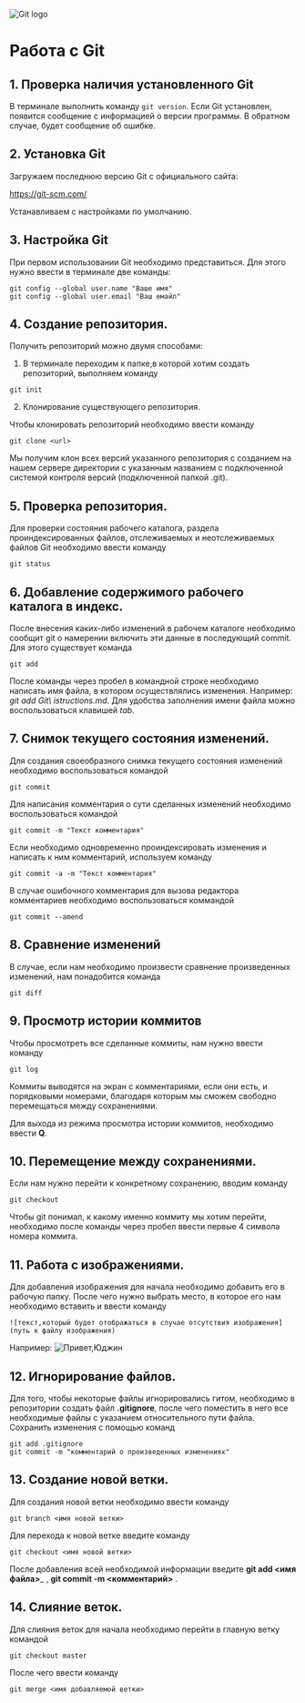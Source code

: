 ![Git logo](git.jpg)
# Работа с Git
## 1. Проверка наличия установленного Git
В терминале выполнить команду `git version`. 
Если Git установлен, появится сообщение с информацией о версии программы. В обратном случае, будет сообщение об ошибке.

## 2. Установка Git
Загружаем последнюю версию Git с официального сайта:

 https://git-scm.com/

Устанавливаем с настройками по умолчанию.

## 3. Настройка Git

При первом использовании Git необходимо представиться. 
Для этого нужно ввести в терминале две команды: 
```
git config --global user.name "Ваше имя"
git config --global user.email "Ваш емайл"

```

## 4. Создание репозитория.

Получить репозиторий можно двумя способами: 

1. В терминале переходим к папке,в которой хотим создать репозиторий, выполняем команду 
```
git init
```
2. Клонирование существующего репозитория.

Чтобы клонировать репозиторий необходимо ввести команду 
```
git clone <url>
```
Мы получим клон всех версий указанного репозитория с созданием на нашем сервере директории с указанным названием с подключенной системой контроля версий (подключенной папкой .git).

## 5. Проверка репозитория.
Для проверки состояния рабочего каталога, раздела проиндексированных файлов, отслеживаемых и неотслеживаемых файлов Git необходимо ввести команду
```
git status
```
## 6. Добавление содержимого рабочего каталога в индекс.
После внесения каких-либо изменений в рабочем каталоге необходимо сообщит git о намерении включить эти данные в последующий commit. Для этого существует команда
```
git add
```
После команды через пробел в командной строке необходимо написать имя файла, в котором осуществлялись изменения. Например: _git add Git\ istructions.md_. Для удобства заполнения имени файла можно воспользоваться клавишей _tab_.

## 7. Снимок текущего состояния изменений.
Для создания своеобразного снимка текущего состояния изменений необходимо воспользоваться командой
```
git commit
```
Для написания комментария о сути сделанных изменений необходимо воспользоваться командой

```
git commit -m "Текст комментария"
```
Если необходимо одновременно проиндексировать изменения и написать к ним комментарий, используем команду
```
git commit -a -m "Текст комментария"
```
В случае ошибочного комментария для вызова редактора комментариев необходимо воспользоваться коммандой
```
git commit --amend
```

## 8. Сравнение изменений
В случае, если нам необходимо произвести сравнение произведенных изменений, нам понадобится команда 
```
git diff
```
## 9. Просмотр истории коммитов
Чтобы просмотреть все сделанные коммиты, нам нужно ввести команду 
```
git log
```
Коммиты выводятся на экран с комментариями, если они есть, и порядковыми номерами, благодаря которым мы сможем свободно перемещаться между сохранениями.

Для выхода из режима просмотра истории коммитов, необходимо ввести __Q__.

## 10. Перемещение между сохранениями.

Если нам нужно перейти к конкретному сохранению, вводим команду
```
git checkout 
```
Чтобы git понимал, к какому именно коммиту мы хотим перейти, необходимо после команды через пробел ввести первые 4 символа номера коммита.

## 11. Работа с изображениями.

Для добавления изображения для начала необходимо добавить его в рабочую папку. После чего нужно выбрать место, в которое его нам необходимо вставить и ввести команду
```
![текст,который будет отображаться в случае отсутствия изображения](путь к файлу изображения)
```
Например: 
![Привет,Юджин](045.JPG)

## 12. Игнорирование файлов.

Для того, чтобы некоторые файлы игнорировались гитом, необходимо в репозитории создать файл __.gitignore__, после чего поместить в него все необходимые файлы с указанием относительного пути файла. Сохранить изменения с помощью команд
```
git add .gitignore
git commit -m "комментарий о произведенных изменениях"
```
## 13. Создание новой ветки.
Для создания новой ветки необходимо ввести команду
```
git branch <имя новой ветки>
```
Для перехода к новой ветке введите команду
```
git checkout <имя новой ветки>
```
После добавления всей необходимой информации введите __git add <имя файла>___ , __git commit -m <комментарий>__ .

## 14. Слияние веток.
Для слияния веток для начала необходимо перейти в главную ветку командой
```
git checkout master
```
После чего ввести команду 
```
git merge <имя добавляемой ветки>
``` 
